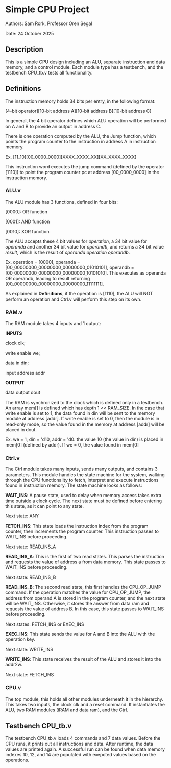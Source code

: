 # Simple CPU Project
Authors:	Sam Rork, Professor Oren Segal

Date:		24 October 2025

## Description
This is a simple CPU design including an ALU, separate instruction and data memory, and a control
module. Each module type has a testbench, and the testbench CPU_tb.v tests all functionality.

## Definitions
The instruction memory holds 34 bits per entry, in the following format:

[4-bit operator][10-bit address A][10-bit address B][10-bit address C]

In general, the 4 bit operator defines which ALU operation will be performed on A and B to provide
an output in address C. 

There is one operation computed by the ALU, the Jump function, which points the program counter to
the instruction in address A in instruction memory. 


Ex. [11_10][00_0000_0000][XXXX_XXXX_XX][XX_XXXX_XXXX]
	
This instruction word executes the jump command (defined by the operator [1110]) to point 
the program counter pc at address [00_0000_0000] in the instruction memory.


### ALU.v
The ALU module has 3 functions, defined in four bits:

[0000]: OR function

[0001]: AND function

[0010]: XOR function

The ALU accepts these 4 bit values for *operation*, a 34 bit value for *operanda* and another 34
bit value for *operandb*, and returns a 34 bit value *result*, which is the result of *operanda*
*operation* *operandb*.

Ex. operation = [0000], operanda = [00_00000000_00000000_00000000_01010101], operandb =
	[00_00000000_00000000_00000000_10101010]. This executes as operanda OR operandb, leading 
	to result returning [00_00000000_00000000_00000000_11111111].

As explained in **Definitions**, if the operation is [1110], the ALU will NOT perform an operation
and Ctrl.v will perform this step on its own. 

### RAM.v
The RAM module takes 4 inputs and 1 output:

**INPUTS**

clock clk;

write enable we;

data in din;

input address addr

	
**OUTPUT**

data output dout
	
The RAM is synchronized to the clock which is defined only in a testbench. An array mem[] is
defined which has depth 1 << RAM_SIZE. In the case that write enable is set to 1, the data found in
din will be sent to the memory module at address [addr]. If write enable is set to 0, then the
module is in read-only mode, so the value found in the memory at address [addr] will be placed in
dout.

Ex. we = 1, din = 'd10, addr = 'd0: the value 10 (the value in din) is placed in mem[0] (defined by
	addr). If we = 0, the value found in mem[0] 

### Ctrl.v
The Ctrl module takes many inputs, sends many outputs, and contains 3 parameters. This module
handles the state machine for the system, walking through the CPU functionality to fetch, interpret
and execute instructions found in instruction memory. The state machine looks as follows:

**WAIT_INS**: 	A pause state, used to delay when memory access takes extra time outside a 
		clock cycle. The next state must be defined before entering this state, as it can
		point to any state. 
		
   Next state: ANY

**FETCH_INS**:	This state loads the instruction index from the program counter, then increments
		the program counter. This instruction passes to WAIT_INS before proceeding. 
		
   Next state: READ_INS_A

**READ_INS_A**:	This is the first of two read states. This parses the instruction and requests 
		the value of address a from data memory. This state passes to WAIT_INS before
		proceeding.
		
   Next state: READ_INS_B
		
**READ_INS_B**:	The second read state, this first handles the CPU_OP_JUMP command. If the operation
		matches the value for CPU_OP_JUMP, the address from operand A is stored in the
		program counter, and the next state will be WAIT_INS. Otherwise, it stores the 
		answer from data ram and requests the value of address B. In this case, this state
		passes to WAIT_INS before proceeding.
		
   Next states: FETCH_INS or EXEC_INS
		
**EXEC_INS**:	This state sends the value for A and B into the ALU with the operation key. 

   Next state: WRITE_INS
		
**WRITE_INS**:	This state receives the result of the ALU and stores it into the addr2w.

   Next state: FETCH_INS
		
### CPU.v
The top module, this holds all other modules underneath it in the hierarchy. This takes two inputs,
the clock clk and a reset command. It instantiates the ALU, two RAM modules (iRAM and data ram),
and the Ctrl.

## Testbench CPU_tb.v
The testbench CPU_tb.v loads 4 commands and 7 data values. Before the CPU runs, it prints out all
instructions and data. After runtime, the data values are printed again. A successful run can be
found when data memory indexes 10, 12, and 14 are populated with exepcted values based on the 
operations.
